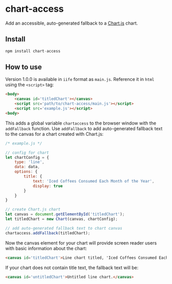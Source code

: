 # chart-access
Add an accessible, auto-generated fallback to a [Chart.js](https://github.com/chartjs/Chart.js) chart.

## Install

```javascript
npm install chart-access
```

## How to use

Version 1.0.0 is available in ```iife``` format as ```main.js```. Reference it in ```html``` using the ```<script>``` tag:

```html
<body>
    <canvas id='titledChart'></canvas>
    <script src='path/to/chart-access/main.js'></script>
    <script src='example.js'></script>
<body>
```

This adds a global variable ```chartaccess``` to the browser window with the ```addFallback``` function. Use ```addFallback``` to add auto-generated fallback text to the canvas for a chart created with Chart.js:

```javascript
/* example.js */

// config for chart
let chartConfig = {
    type: 'line',
    data: data,
    options: {
        title: {
            text: 'Iced Coffees Consumed Each Month of the Year',
            display: true
        }
    }
}

// create Chart.js chart
let canvas = document.getElementById('titledChart');
let titledChart = new Chart(canvas, chartConfig);

// add auto-generated fallback text to chart canvas
chartaccess.addFallback(titledChart);
```

Now the canvas element for your chart will provide screen reader users with basic information about the chart:

```html
<canvas id='titledChart'>Line chart titled, 'Iced Coffees Consumed Each Month of the Year'.</canvas>
```

If your chart does not contain title text, the fallback text will be:

```html
<canvas id='untitledChart'>Untitled line chart.</canvas>
```

